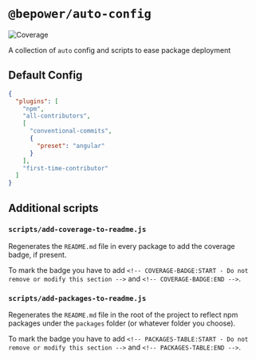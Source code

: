 # `@bepower/auto-config`

<!-- COVERAGE-BADGE:START - Do not remove or modify this section -->

[badge-coverage]: https://img.shields.io/badge/coverage-97%25-green.svg

<!-- COVERAGE-BADGE:END -->

![Coverage][badge-coverage]

A collection of `auto` config and scripts to ease package deployment

## Default Config

```json
{
  "plugins": [
    "npm",
    "all-contributors",
    [
      "conventional-commits",
      {
        "preset": "angular"
      }
    ],
    "first-time-contributor"
  ]
}
```

## Additional scripts

### `scripts/add-coverage-to-readme.js`

Regenerates the `README.md` file in every package to add the coverage badge, if present.

To mark the badge you have to add `<!-- COVERAGE-BADGE:START - Do not remove or modify this section -->` and `<!-- COVERAGE-BADGE:END -->`.

### `scripts/add-packages-to-readme.js`

Regenerates the `README.md` file in the root of the project to reflect npm packages under the `packages` folder (or whatever folder you choose).

To mark the badge you have to add `<!-- PACKAGES-TABLE:START - Do not remove or modify this section -->` and `<!-- PACKAGES-TABLE:END -->`.
